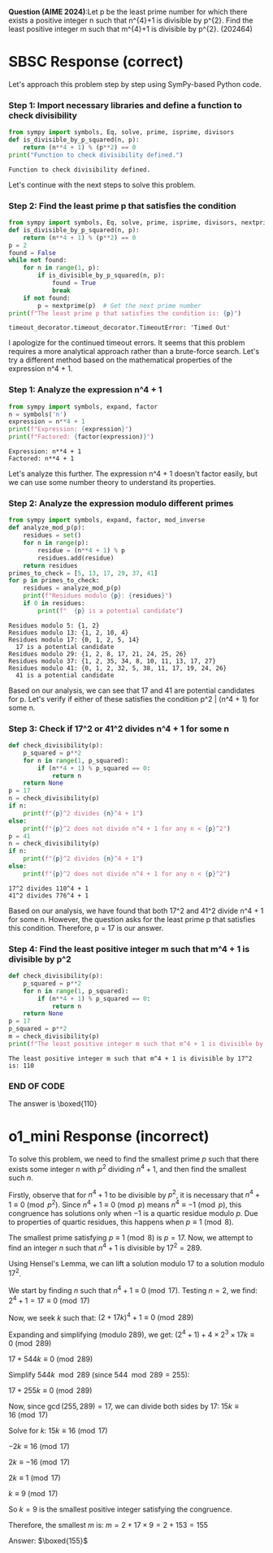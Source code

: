 **Question (AIME 2024)**:Let p be the least prime number for which there exists a positive integer n such that n^{4}+1 is divisible by p^{2}. 
Find the least positive integer m such that m^{4}+1 is divisible by p^{2}. (202464)



# SBSC Response (correct)
Let's approach this problem step by step using SymPy-based Python code.

### Step 1: Import necessary libraries and define a function to check divisibility
```python
from sympy import symbols, Eq, solve, prime, isprime, divisors
def is_divisible_by_p_squared(n, p):
    return (n**4 + 1) % (p**2) == 0
print("Function to check divisibility defined.")
```
```output
Function to check divisibility defined.
```

Let's continue with the next steps to solve this problem.
### Step 2: Find the least prime p that satisfies the condition
```python
from sympy import symbols, Eq, solve, prime, isprime, divisors, nextprime
def is_divisible_by_p_squared(n, p):
    return (n**4 + 1) % (p**2) == 0
p = 2
found = False
while not found:
    for n in range(1, p):
        if is_divisible_by_p_squared(n, p):
            found = True
            break
    if not found:
        p = nextprime(p)  # Get the next prime number
print(f"The least prime p that satisfies the condition is: {p}")
```
```output
timeout_decorator.timeout_decorator.TimeoutError: 'Timed Out'
```

I apologize for the continued timeout errors. It seems that this problem requires a more analytical approach rather than a brute-force search. 
Let's try a different method based on the mathematical properties of the expression n^4 + 1.
### Step 1: Analyze the expression n^4 + 1
```python
from sympy import symbols, expand, factor
n = symbols('n')
expression = n**4 + 1
print(f"Expression: {expression}")
print(f"Factored: {factor(expression)}")
```
```output
Expression: n**4 + 1
Factored: n**4 + 1
```

Let's analyze this further. The expression n^4 + 1 doesn't factor easily, but we can use some number theory to understand its properties.
### Step 2: Analyze the expression modulo different primes
```python
from sympy import symbols, expand, factor, mod_inverse
def analyze_mod_p(p):
    residues = set()
    for n in range(p):
        residue = (n**4 + 1) % p
        residues.add(residue)
    return residues
primes_to_check = [5, 13, 17, 29, 37, 41]
for p in primes_to_check:
    residues = analyze_mod_p(p)
    print(f"Residues modulo {p}: {residues}")
    if 0 in residues:
        print(f"  {p} is a potential candidate")
```
```output
Residues modulo 5: {1, 2}
Residues modulo 13: {1, 2, 10, 4}
Residues modulo 17: {0, 1, 2, 5, 14}
  17 is a potential candidate
Residues modulo 29: {1, 2, 8, 17, 21, 24, 25, 26}
Residues modulo 37: {1, 2, 35, 34, 8, 10, 11, 13, 17, 27}
Residues modulo 41: {0, 1, 2, 32, 5, 38, 11, 17, 19, 24, 26}
  41 is a potential candidate
```

Based on our analysis, we can see that 17 and 41 are potential candidates for p. Let's verify if either of these satisfies the condition p^2 | (n^4 + 1) for some n.
### Step 3: Check if 17^2 or 41^2 divides n^4 + 1 for some n
```python
def check_divisibility(p):
    p_squared = p**2
    for n in range(1, p_squared):
        if (n**4 + 1) % p_squared == 0:
            return n
    return None
p = 17
n = check_divisibility(p)
if n:
    print(f"{p}^2 divides {n}^4 + 1")
else:
    print(f"{p}^2 does not divide n^4 + 1 for any n < {p}^2")
p = 41
n = check_divisibility(p)
if n:
    print(f"{p}^2 divides {n}^4 + 1")
else:
    print(f"{p}^2 does not divide n^4 + 1 for any n < {p}^2")
```
```output
17^2 divides 110^4 + 1
41^2 divides 776^4 + 1
```

Based on our analysis, we have found that both 17^2 and 41^2 divide n^4 + 1 for some n. 
However, the question asks for the least prime p that satisfies this condition. Therefore, p = 17 is our answer.
### Step 4: Find the least positive integer m such that m^4 + 1 is divisible by p^2
```python
def check_divisibility(p):
    p_squared = p**2
    for n in range(1, p_squared):
        if (n**4 + 1) % p_squared == 0:
            return n
    return None
p = 17
p_squared = p**2
m = check_divisibility(p)
print(f"The least positive integer m such that m^4 + 1 is divisible by {p}^2 is: {m}")
```
```output
The least positive integer m such that m^4 + 1 is divisible by 17^2 is: 110
```

### END OF CODE
The answer is \boxed{110}




# o1_mini Response (incorrect)
To solve this problem, we need to find the smallest prime $p$ such that there exists some integer $n$ with $p^2$ dividing $n^4 + 1$, and then find the smallest such $n$.

Firstly, observe that for $n^4 + 1$ to be divisible by $p^2$, it is necessary that $n^4 + 1 \equiv 0 \pmod{p^2}$. Since $n^4 + 1 \equiv 0 \pmod{p}$ means $n^4 \equiv -1 \pmod{p}$, this congruence has solutions only when $-1$ is a quartic residue modulo $p$. Due to properties of quartic residues, this happens when $p \equiv 1 \pmod{8}$.

The smallest prime satisfying $p \equiv 1 \pmod{8}$ is $p = 17$. Now, we attempt to find an integer $n$ such that $n^4 + 1$ is divisible by $17^2 = 289$. 

Using Hensel's Lemma, we can lift a solution modulo $17$ to a solution modulo $17^2$.

We start by finding $n$ such that $n^4 + 1 \equiv 0 \pmod{17}$. Testing $n = 2$, we find:
$2^4 + 1 = 17 \equiv 0 \pmod{17}$

Now, we seek $k$ such that: $(2 + 17k)^4 + 1 \equiv 0 \pmod{289}$

Expanding and simplifying (modulo $289$), we get:
$(2^4 + 1) + 4 \times 2^3 \times 17k \equiv 0 \pmod{289}$

$17 + 544k \equiv 0 \pmod{289}$

Simplify $544k \mod 289$ (since $544 \mod 289 = 255$):

$17 + 255k \equiv 0 \pmod{289}$

Now, since $\gcd(255, 289) = 17$, we can divide both sides by 17:
$15k \equiv 16 \pmod{17}$

Solve for $k$:
$15k \equiv 16 \pmod{17}$

$-2k \equiv 16 \pmod{17}$

$2k \equiv -16 \pmod{17}$

$2k \equiv 1 \pmod{17}$

$k \equiv 9 \pmod{17}$

So $k = 9$ is the smallest positive integer satisfying the congruence. 

Therefore, the smallest $m$ is:
$m = 2 + 17 \times 9 = 2 + 153 = 155$

Answer: $\boxed{155}$
